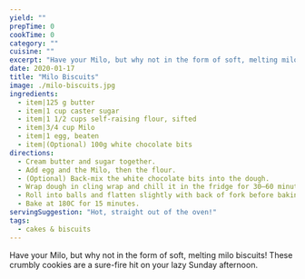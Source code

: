 ```yaml
---
yield: ""
prepTime: 0
cookTime: 0
category: ""
cuisine: ""
excerpt: "Have your Milo, but why not in the form of soft, melting milo biscuits! These crumbly cookies are a sure-fire hit on your lazy Sunday afternoon."
date: 2020-01-17
title: "Milo Biscuits"
image: ./milo-biscuits.jpg
ingredients:
  - item|125 g butter
  - item|1 cup caster sugar
  - item|1 1/2 cups self-raising flour, sifted
  - item|3/4 cup Milo
  - item|1 egg, beaten
  - item|(Optional) 100g white chocolate bits
directions:
  - Cream butter and sugar together.
  - Add egg and the Milo, then the flour.
  - (Optional) Back-mix the white chocolate bits into the dough.
  - Wrap dough in cling wrap and chill it in the fridge for 30–60 minutes. This prevents the cookies from spreading too much during baking.
  - Roll into balls and flatten slightly with back of fork before baking. Biscuits will spread quite a lot so ensure space between each or make smaller ones. Place on trays lined with baking paper.
  - Bake at 180C for 15 minutes.
servingSuggestion: "Hot, straight out of the oven!"
tags:
  - cakes & biscuits
---
```


Have your Milo, but why not in the form of soft, melting milo biscuits! These crumbly cookies are a sure-fire hit on your lazy Sunday afternoon.
